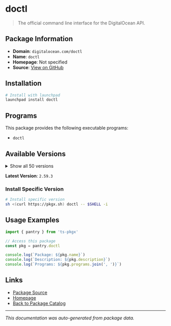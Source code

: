 # doctl

> The official command line interface for the DigitalOcean API.

## Package Information

- **Domain**: `digitalocean.com/doctl`
- **Name**: `doctl`
- **Homepage**: Not specified
- **Source**: [View on GitHub](https://github.com/pkgxdev/pantry/tree/main/projects/digitalocean.com/doctl/package.yml)

## Installation

```bash
# Install with launchpad
launchpad install doctl
```

## Programs

This package provides the following executable programs:

- `doctl`

## Available Versions

<details>
<summary>Show all 50 versions</summary>

- `2.59.3`, `2.59.2`, `1.145.0`, `1.144.0`, `1.143.0`
- `1.142.0`, `1.141.0`, `1.140.0`, `1.139.0`, `1.138.0`
- `1.137.0`, `1.136.0`, `1.135.0`, `1.134.0`, `1.133.0`
- `1.132.0`, `1.131.0`, `1.130.0`, `1.129.0`, `1.128.0`
- `1.127.0`, `1.126.0`, `1.125.1`, `1.125.0`, `1.124.0`
- `1.123.0`, `1.122.0`, `1.121.0`, `1.120.2`, `1.120.1`
- `1.120.0`, `1.119.1`, `1.119.0`, `1.118.0`, `1.117.0`
- `1.116.1`, `1.116.0`, `1.115.0`, `1.114.0`, `1.113.0`
- `1.112.0`, `1.111.0`, `1.110.0`, `1.109.1`, `1.109.0`
- `1.108.0`, `1.107.0`, `1.106.0`, `1.105.0`, `1.104.0`

</details>

**Latest Version**: `2.59.3`

### Install Specific Version

```bash
# Install specific version
sh <(curl https://pkgx.sh) doctl -- $SHELL -i
```

## Usage Examples

```typescript
import { pantry } from 'ts-pkgx'

// Access this package
const pkg = pantry.doctl

console.log(`Package: ${pkg.name}`)
console.log(`Description: ${pkg.description}`)
console.log(`Programs: ${pkg.programs.join(', ')}`)
```

## Links

- [Package Source](https://github.com/pkgxdev/pantry/tree/main/projects/digitalocean.com/doctl/package.yml)
- [Homepage](#)
- [Back to Package Catalog](../../../package-catalog.md)

---

*This documentation was auto-generated from package data.*
